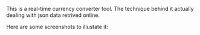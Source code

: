 This is a real-time currency converter tool. 
The technique behind it actually dealing with json data retrived online.

Here are some screenshots to illustate it:



